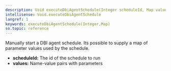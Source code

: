 ```yaml
---
description: Void executeDbiAgentSchedule(Integer scheduleId, Map values)
intellisense: Void.executeDbiAgentSchedule
langref: 1
keywords: executeDbiAgentSchedule(Integer,Map)
so.topic: reference
---
```



Manually start a DBI agent schedule. Its possible to supply a map of parameter values used by the schedule.



* **scheduleId:** The id of the schedule to run
* **values:** Name-value pairs with parameters


